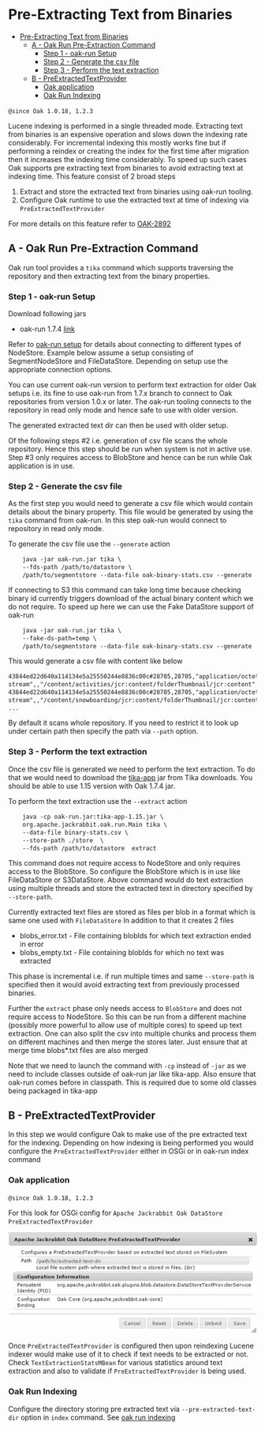 <!--
   Licensed to the Apache Software Foundation (ASF) under one or more
   contributor license agreements.  See the NOTICE file distributed with
   this work for additional information regarding copyright ownership.
   The ASF licenses this file to You under the Apache License, Version 2.0
   (the "License"); you may not use this file except in compliance with
   the License.  You may obtain a copy of the License at

       http://www.apache.org/licenses/LICENSE-2.0

   Unless required by applicable law or agreed to in writing, software
   distributed under the License is distributed on an "AS IS" BASIS,
   WITHOUT WARRANTIES OR CONDITIONS OF ANY KIND, either express or implied.
   See the License for the specific language governing permissions and
   limitations under the License.
  -->
# <a name="pre-extract-text"></a>Pre-Extracting Text from Binaries

* [Pre-Extracting Text from Binaries](#pre-extract-text)
    * [A - Oak Run Pre-Extraction Command](#a-oak-run-command)
        * [Step 1 - oak-run Setup](#a-setup)
        * [Step 2 - Generate the csv file](#a-generate-csv)
        * [Step 3 - Perform the text extraction](#a-perform-text-extraction)
    * [B - PreExtractedTextProvider](#b-pre-extracted-text-provider)
        * [Oak application](#b-oak-app)
        * [Oak Run Indexing](#b-oak-run)

`@since Oak 1.0.18, 1.2.3`

Lucene indexing is performed in a single threaded mode. 
Extracting text from binaries is an expensive operation and slows down the indexing rate considerably.
For incremental indexing this mostly works fine but if performing a reindex or creating the index for the first time after 
migration then it increases the indexing time considerably. 
To speed up such cases Oak supports pre extracting text from binaries to avoid extracting text at indexing time. 
This feature consist of 2 broad steps 

1. Extract and store the extracted text from binaries using oak-run tooling.
2. Configure Oak runtime to use the extracted text at time of indexing via `PreExtractedTextProvider`

For more details on this feature refer to [OAK-2892][OAK-2892]

## <a name="a-oak-run-command"></a>A - Oak Run Pre-Extraction Command

Oak run tool provides a `tika` command which supports traversing the repository and then extracting text from the 
binary properties. 

### <a name="a-setup"></a>Step 1 - oak-run Setup

Download following jars

* oak-run 1.7.4 [link][1]

Refer to [oak-run setup](../features/oak-run-nodestore-connection-options.html) for details about connecting to different 
types of NodeStore. Example below assume a setup consisting of SegmentNodeStore and FileDataStore. Depending on setup
use the appropriate connection options.

You can use current oak-run version to perform text extraction for older Oak setups i.e. its fine to use oak-run
from 1.7.x branch to connect to Oak repositories from version 1.0.x or later. The oak-run tooling connects to the 
repository in read only mode and hence safe to use with older version.

The generated extracted text dir can then be used with older setup.

Of the following steps #2 i.e. generation of csv file scans the whole repository. Hence this step should be run
when system is not in active use. Step #3 only requires access to BlobStore and hence can be run while Oak application
is in use.

### <a name="a-generate-csv"></a>Step 2 - Generate the csv file

As the first step you would need to generate a csv file which would contain details about the binary property.
This file would be generated by using the `tika` command from oak-run. In this step oak-run would connect to 
repository in read only mode. 

To generate the csv file use the `--generate` action

        java -jar oak-run.jar tika \
        --fds-path /path/to/datastore \
        /path/to/segmentstore --data-file oak-binary-stats.csv --generate

If connecting to S3 this command can take long time because checking binary id currently triggers download of the 
actual binary content which we do not require. To speed up here we can use the Fake DataStore support of oak-run

        java -jar oak-run.jar tika \
        --fake-ds-path=temp \
        /path/to/segmentstore --data-file oak-binary-stats.csv --generate
        
This would generate a csv file with content like below

```
43844ed22d640a114134e5a25550244e8836c00c#28705,28705,"application/octet-stream",,"/content/activities/jcr:content/folderThumbnail/jcr:content"
43844ed22d640a114134e5a25550244e8836c00c#28705,28705,"application/octet-stream",,"/content/snowboarding/jcr:content/folderThumbnail/jcr:content"
...
```

By default it scans whole repository. If you need to restrict it to look up under certain path then specify the path via 
`--path` option.

### <a name="a-perform-text-extraction"></a>Step 3 - Perform the text extraction

Once the csv file is generated we need to perform the text extraction. To do that we would need to download the 
[tika-app](https://tika.apache.org/download.html) jar from Tika downloads. You should be able to use 1.15 version
with Oak 1.7.4 jar.

To perform the text extraction use the `--extract` action

        java -cp oak-run.jar:tika-app-1.15.jar \
        org.apache.jackrabbit.oak.run.Main tika \
        --data-file binary-stats.csv \
        --store-path ./store  \
        --fds-path /path/to/datastore  extract
        
This command does not require access to NodeStore and only requires access to the BlobStore. So configure
the BlobStore which is in use like FileDataStore or S3DataStore. Above command would do text extraction
using multiple threads and store the extracted text in directory specified by `--store-path`. 

Currently extracted text files are stored as files per blob in a format which is same one used with `FileDataStore`
In addition to that it creates 2 files

* blobs_error.txt - File containing blobIds for which text extraction ended in error
* blobs_empty.txt - File containing blobIds for which no text was extracted

This phase is incremental i.e. if run multiple times and same `--store-path` is specified then it would avoid
extracting text from previously processed binaries.

Further the `extract` phase only needs access to `BlobStore` and does not require access to NodeStore. So this 
can be run from a different machine (possibly more powerful to allow use of multiple cores) to speed up text 
extraction. One can also split the csv into multiple chunks and process them on different machines and then merge the 
stores later. Just ensure that at merge time blobs*.txt files are also merged

Note that we need to launch the command with `-cp` instead of `-jar` as we need to include classes outside of oak-run jar 
like tika-app. Also ensure that oak-run comes before in classpath. This is required due to some old classes being packaged 
in tika-app 

## <a name="b-pre-extracted-text-provider"></a>B - PreExtractedTextProvider

In this step we would configure Oak to make use of the pre extracted text for the indexing. Depending on how 
indexing is being performed you would configure the `PreExtractedTextProvider` either in OSGi or in oak-run index command

### <a name="b-oak-app"></a>Oak application

`@since Oak 1.0.18, 1.2.3`

For this look for OSGi config for `Apache Jackrabbit Oak DataStore PreExtractedTextProvider`
        
![OSGi Configuration](pre-extracted-text-osgi.png)   
   
Once `PreExtractedTextProvider` is configured then upon reindexing Lucene
indexer would make use of it to check if text needs to be extracted or not. Check
`TextExtractionStatsMBean` for various statistics around text extraction and also
to validate if `PreExtractedTextProvider` is being used.

### <a name="b-oak-run"></a>Oak Run Indexing

Configure the directory storing pre extracted text via `--pre-extracted-text-dir` option in `index` command.
See [oak run indexing](oak-run-indexing.html)


[OAK-2892]: https://issues.apache.org/jira/browse/OAK-2892
[1]: https://repo1.maven.org/maven2/org/apache/jackrabbit/oak-run/1.7.4/oak-run-1.7.4.jar

